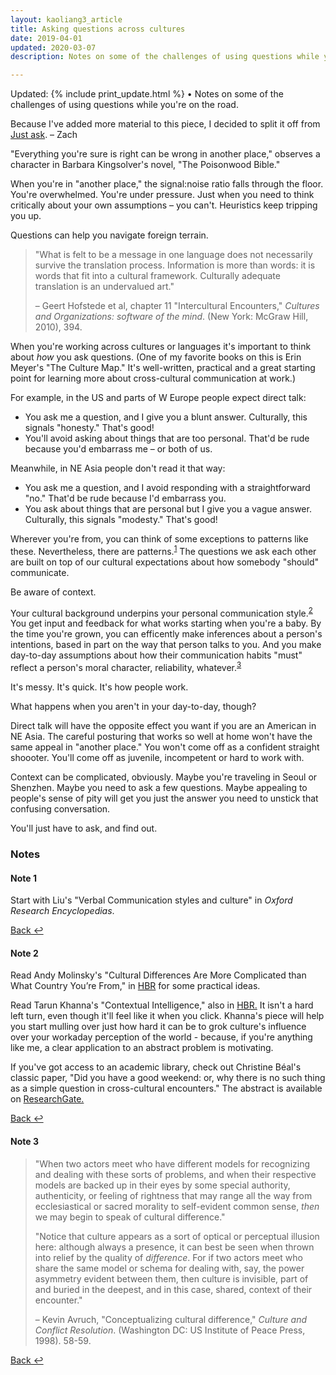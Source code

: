 ```yaml
---
layout: kaoliang3_article
title: Asking questions across cultures
date: 2019-04-01
updated: 2020-03-07
description: Notes on some of the challenges of using questions while you’re on the road.

---
```




Updated: {% include print_update.html %} • Notes on some of the challenges of using questions while you're on the road.



<p>Because I've added more material to this piece, I decided to split it off from <a href="https://www.zachmccabe.com/just-ask.html">Just ask</a>. – Zach</p>


"Everything you're sure is right can be wrong in another place," observes a character in Barbara Kingsolver's novel, "The Poisonwood Bible."

When you're in "another place," the signal:noise ratio falls through the floor. You're overwhelmed. You're under pressure. Just when you need to think critically about your own assumptions – you can't. Heuristics keep tripping you up.

Questions can help you navigate foreign terrain.

>"What is felt to be a message in one language does not necessarily survive the translation process. Information is more than words: it is words that fit into a cultural framework. Culturally adequate translation is an undervalued art."
>
> – Geert Hofstede et al, chapter 11 "Intercultural Encounters," _Cultures and Organizations: software of the mind_. (New York: McGraw Hill, 2010), 394.

When you're working across cultures or languages it's important to think about *how* you ask questions. (One of my favorite books on this is Erin Meyer's "The Culture Map." It's well-written, practical and a great starting point for learning more about cross-cultural communication at work.)

For example, in the US and parts of W Europe people expect direct talk: 

+ You ask me a question, and I give you a blunt answer. Culturally, this signals "honesty." That's good!
+ You'll avoid asking about things that are too personal. That'd be rude because you'd embarrass me – or both of us.



Meanwhile, in NE Asia people don't read it that way:

+ You ask me a question, and I avoid responding with a straightforward "no." That'd be rude because I'd embarrass you.
+ You ask about things that are personal but I give you a vague answer. Culturally, this signals "modesty." That's good!



Wherever you're from, you can think of some exceptions to patterns like these. Nevertheless, there are patterns.<sup><a id="ref-1" href="#note-1" alt="footnote">1</a></sup> The questions we ask each other are built on top of our cultural expectations about how somebody "should" communicate.

Be aware of context.

Your cultural background underpins your personal communication style.<sup><a id="ref-2" href="#note-2" alt="footnote">2</a></sup> You get input and feedback for what works starting when you're a baby. By the time you're grown, you can efficently make inferences about a person's intentions, based in part on the way that person talks to you. And you make day-to-day assumptions about how their communication habits "must" reflect a person's moral character, reliability, whatever.<sup><a id="ref-3" href="#note-3" alt="footnote">3</a></sup>

It's messy. It's quick. It's how people work.

What happens when you aren't in your day-to-day, though?

Direct talk will have the opposite effect you want if you are an American in NE Asia. The careful posturing that works so well at home won't have the same appeal in "another place." You won't come off as a confident straight shoooter. You'll come off as juvenile, incompetent or hard to work with.

Context can be complicated, obviously. Maybe you're traveling in Seoul or Shenzhen. Maybe you need to ask a few questions. Maybe appealing to people's sense of pity will get you just the answer you need to unstick that confusing conversation.

You'll just have to ask, and find out.



### Notes

#### Note 1

Start with Liu's "Verbal Communication styles and culture" in *Oxford Research Encyclopedias*. 
<!--
<https://doi.org/10.1093/acrefore/9780190228613.013.162>
-->
<a href="#ref-1" alt="back">Back ↩</a>



#### Note 2

Read Andy Molinsky's "Cultural Differences Are More Complicated than What Country You’re From," in [HBR](https://hbr.org/2016/01/cultural-differences-are-more-complicated-than-what-country-youre-from) for some practical ideas.

Read Tarun Khanna's "Contextual Intelligence," also in [HBR.](https://hbr.org/2014/09/contextual-intelligence) It isn't a hard left turn, even though it'll feel like it when you click. Khanna's piece will help you start mulling over just how hard it can be to grok culture's influence over your workaday perception of the world - because, if you're anything like me, a clear application to an abstract problem is motivating.

If you've got access to an academic library, check out Christine Béal's classic paper, "Did you have a good weekend: or, why there is no such thing as a simple question in cross-cultural encounters." The abstract is available on [ResearchGate.](https://www.researchgate.net/publication/234558796_Did_You_Have_a_Good_Weekend_Or_Why_There_Is_No_Such_Thing_as_a_Simple_Question_in_Cross-Cultural_Encounters)

<a href="#ref-2" alt="back">Back ↩</a>



#### Note 3

>"When two actors meet who have different models for recognizing and dealing with these sorts of problems, and when their respective models are backed up in their eyes by some special authority, authenticity, or feeling of rightness that may range all the way from ecclesiastical or sacred morality to self-evident common sense, *then* we may begin to speak of cultural difference."
>
>"Notice that culture appears as a sort of optical or perceptual illusion here: although always a presence, it can best be seen when thrown into relief by the quality of *difference*. For if two actors meet who share the same model or schema for dealing with, say, the power asymmetry evident between them, then culture is invisible, part of and buried in the deepest, and in this case, shared, context of their encounter."
>
> – Kevin Avruch, "Conceptualizing cultural difference," _Culture and Conflict Resolution_. (Washington DC: US Institute of Peace Press, 1998). 58-59.

<a href="#ref-3" alt="back">Back ↩</a>
